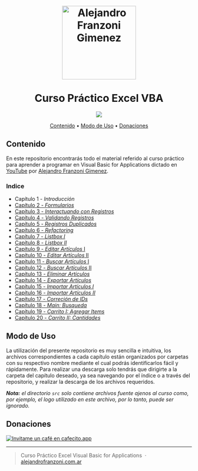 
<h1 align="center">
  <br>
  <a href="https://www.alejandrofranzoni.com.ar/" target="_blank"><img src="https://github.com/alefranzoni/vba_curse/blob/main/src/icon.png?raw=true" alt="Alejandro Franzoni Gimenez" width="200"></a>
  <br>
  <br/>Curso Práctico Excel VBA
  <br>
</h1>

<p align="center">
  <a href="#donaciones">
    <img src="https://img.shields.io/badge/$-donate-ff69b4.svg?maxAge=2592000&amp;style=flat">
  </a>
</p>

<p align="center">
  <a href="#contenido">Contenido</a> •
  <a href="#modo-de-uso">Modo de Uso</a> •
  <a href="#donaciones">Donaciones</a>
</p>


## Contenido

En este repositorio encontrarás todo el material referido al curso práctico para aprender a programar en Visual Basic for Applications dictado en [YouTube](https://www.youtube.com/playlist?list=PLEALJWIWX5iKEI0XC1OPwsKrQrYvIipmu) por [Alejandro Franzoni Gimenez](https://www.alejandrofranzoni.com.ar/).
  ### Indice
  * Capítulo 1 - *Introducción*
  * [Capítulo 2 - *Formularios*](https://github.com/alefranzoni/vba_curse/tree/main/Cap.%2002)
  * [Capítulo 3 - *Interactuando con Registros*](https://github.com/alefranzoni/vba_curse/tree/main/Cap.%2003)
  * [Capítulo 4 - *Validando Registros*](https://github.com/alefranzoni/vba_curse/tree/main/Cap.%2004)
  * [Capítulo 5 - *Registros Duplicados*](https://github.com/alefranzoni/vba_curse/tree/main/Cap.%2005)
  * [Capítulo 6 - *Refactoring*](https://github.com/alefranzoni/vba_curse/tree/main/Cap.%2006)
  * [Capítulo 7 - *Listbox I*](https://github.com/alefranzoni/vba_curse/tree/main/Cap.%2007)
  * [Capítulo 8 - *Listbox II*](https://github.com/alefranzoni/vba_curse/tree/main/Cap.%2008)
  * [Capítulo 9 - *Editar Artículos* I](https://github.com/alefranzoni/vba_curse/tree/main/Cap.%2009)
  * [Capítulo 10 - *Editar Artículos* II](https://github.com/alefranzoni/vba_curse/tree/main/Cap.%2010)
  * [Capítulo 11 - *Buscar Artículos* I](https://github.com/alefranzoni/vba_curse/tree/main/Cap.%2011)
  * [Capítulo 12 - *Buscar Artículos* II](https://github.com/alefranzoni/vba_curse/tree/main/Cap.%2012)
  * [Capítulo 13 - *Eliminar Artículos*](https://github.com/alefranzoni/vba_curse/tree/main/Cap.%2013)
  * [Capítulo 14 - *Exportar Artículos*](https://github.com/alefranzoni/vba_curse/tree/main/Cap.%2014)
  * [Capítulo 15 - *Importar Artículos I*](https://github.com/alefranzoni/vba_curse/tree/main/Cap.%2015)
  * [Capítulo 16 - *Importar Artículos II*](https://github.com/alefranzoni/vba_curse/tree/main/Cap.%2016)
  * [Capítulo 17 - *Correción de IDs*](https://github.com/alefranzoni/vba_curse/tree/main/Cap.%2017)
  * [Capítulo 18 - *Main: Busqueda*](https://github.com/alefranzoni/vba_curse/tree/main/Cap.%2018)
  * [Capítulo 19 - *Carrito I: Agregar Items*](https://github.com/alefranzoni/vba_curse/tree/main/Cap.%2019)
  * [Capítulo 20 - *Carrito II: Cantidades*](https://github.com/alefranzoni/vba_curse/tree/main/Cap.%2020)

## Modo de Uso

La utilización del presente repositorio es muy sencilla e intuitiva, los archivos correspondientes a cada capítulo están organizados por carpetas con su respectivo nombre mediante el cual podrás identificarlos fácil y rápidamente. Para realizar una descarga solo tendrás que dirigirte a la carpeta del capítulo deseado, ya sea navegando por el índice o a través del repositorio, y realizar la descarga de los archivos requeridos.

***Nota:** el directorio `src` solo contiene archivos fuente ajenos al curso como, por ejemplo, el logo utilizado en este archivo, por lo tanto, puede ser ignorado.*


## Donaciones
[![Invitame un café en cafecito.app](https://cdn.cafecito.app/imgs/buttons/button_3.svg)](https://cafecito.app/alefranzoni)

---

> Curso Práctico Excel Visual Basic for Applications &nbsp;&middot;&nbsp; [alejandrofranzoni.com.ar](https://www.alejandrofranzoni.com.ar/) 
